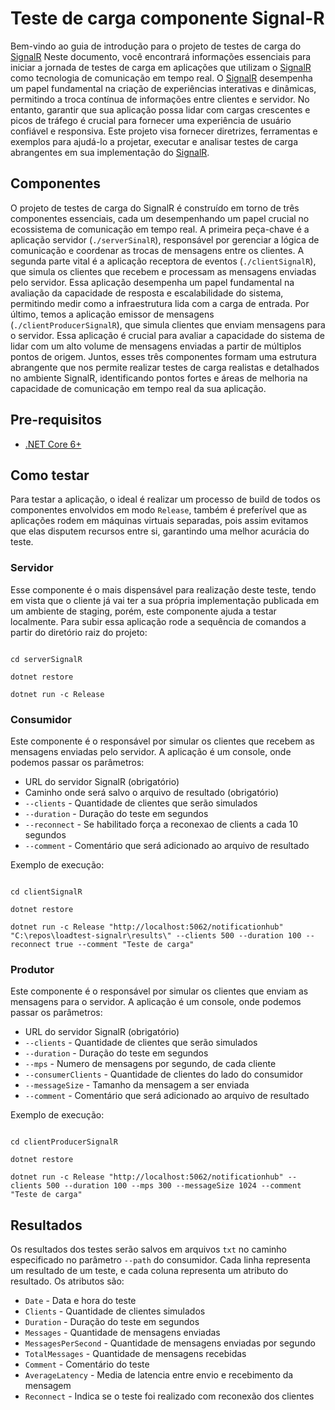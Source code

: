 # Teste de carga componente Signal-R

Bem-vindo ao guia de introdução para o projeto de testes de carga do [SignalR](https://learn.microsoft.com/aspnet/signalr/overview/getting-started/introduction-to-signalr) Neste documento, você encontrará informações essenciais para iniciar a jornada de testes de carga em aplicações que utilizam o [SignalR](https://learn.microsoft.com/aspnet/signalr/overview/getting-started/introduction-to-signalr) como tecnologia de comunicação em tempo real. O [SignalR](https://learn.microsoft.com/aspnet/signalr/overview/getting-started/introduction-to-signalr) desempenha um papel fundamental na criação de experiências interativas e dinâmicas, permitindo a troca contínua de informações entre clientes e servidor. No entanto, garantir que sua aplicação possa lidar com cargas crescentes e picos de tráfego é crucial para fornecer uma experiência de usuário confiável e responsiva. Este projeto visa fornecer diretrizes, ferramentas e exemplos para ajudá-lo a projetar, executar e analisar testes de carga abrangentes em sua implementação do [SignalR](https://learn.microsoft.com/aspnet/signalr/overview/getting-started/introduction-to-signalr).

## Componentes

O projeto de testes de carga do SignalR é construído em torno de três componentes essenciais, cada um desempenhando um papel crucial no ecossistema de comunicação em tempo real. A primeira peça-chave é a aplicação servidor (`./serverSinalR`), responsável por gerenciar a lógica de comunicação e coordenar as trocas de mensagens entre os clientes. A segunda parte vital é a aplicação receptora de eventos (`./clientSignalR`), que simula os clientes que recebem e processam as mensagens enviadas pelo servidor. Essa aplicação desempenha um papel fundamental na avaliação da capacidade de resposta e escalabilidade do sistema, permitindo medir como a infraestrutura lida com a carga de entrada. Por último, temos a aplicação emissor de mensagens (`./clientProducerSignalR`), que simula clientes que enviam mensagens para o servidor. Essa aplicação é crucial para avaliar a capacidade do sistema de lidar com um alto volume de mensagens enviadas a partir de múltiplos pontos de origem. Juntos, esses três componentes formam uma estrutura abrangente que nos permite realizar testes de carga realistas e detalhados no ambiente SignalR, identificando pontos fortes e áreas de melhoria na capacidade de comunicação em tempo real da sua aplicação.

## Pre-requisitos

- [.NET Core 6+](https://learn.microsoft.com/aspnet/signalr/overview/getting-started/introduction-to-signalr)

## Como testar

Para testar a aplicação, o ideal é realizar um processo de build de todos os componentes envolvidos em modo `Release`, também é preferível que as aplicações rodem em máquinas virtuais separadas, pois assim evitamos que elas disputem recursos entre si, garantindo uma melhor acurácia do teste.

### Servidor

Esse componente é o mais dispensável para realização deste teste, tendo em vista que o cliente já vai ter a sua própria implementação publicada em um ambiente de staging, porém, este componente ajuda a testar localmente. Para subir essa aplicação rode a sequência de comandos a partir do diretório raiz do projeto:

```dotnetcli

cd serverSignalR

dotnet restore

dotnet run -c Release

```

### Consumidor

Este componente é o responsável por simular os clientes que recebem as mensagens enviadas pelo servidor. A aplicação é um console, onde podemos passar os parâmetros:

- URL do servidor SignalR (obrigatório)
- Caminho onde será salvo o arquivo de resultado (obrigatório)
- `--clients` - Quantidade de clientes que serão simulados
- `--duration` - Duração do teste em segundos
- `--reconnect` - Se habilitado força a reconexao de clients a cada 10 segundos
- `--comment` - Comentário que será adicionado ao arquivo de resultado

Exemplo de execução:

```dotnetcli

cd clientSignalR

dotnet restore 

dotnet run -c Release "http://localhost:5062/notificationhub" "C:\repos\loadtest-signalr\results\" --clients 500 --duration 100 --reconnect true --comment "Teste de carga"

```

### Produtor

Este componente é o responsável por simular os clientes que enviam as mensagens para o servidor. A aplicação é um console, onde podemos passar os parâmetros:

- URL do servidor SignalR (obrigatório)
- `--clients` - Quantidade de clientes que serão simulados
- `--duration` - Duração do teste em segundos
- `--mps` - Numero de mensagens por segundo, de cada cliente
- `--consumerClients` - Quantidade de clientes do lado do consumidor
- `--messageSize` - Tamanho da mensagem a ser enviada
- `--comment` - Comentário que será adicionado ao arquivo de resultado

Exemplo de execução:

```dotnetcli

cd clientProducerSignalR

dotnet restore

dotnet run -c Release "http://localhost:5062/notificationhub" --clients 500 --duration 100 --mps 300 --messageSize 1024 --comment "Teste de carga"

```

## Resultados

Os resultados dos testes serão salvos em arquivos `txt` no caminho especificado no parâmetro `--path` do consumidor. Cada linha representa um resultado de um teste, e cada coluna representa um atributo do resultado. Os atributos são:

- `Date` - Data e hora do teste
- `Clients` - Quantidade de clientes simulados
- `Duration` - Duração do teste em segundos
- `Messages` - Quantidade de mensagens enviadas
- `MessagesPerSecond` - Quantidade de mensagens enviadas por segundo
- `TotalMessages` - Quantidade de mensagens recebidas
- `Comment` - Comentário do teste
- `AverageLatency` - Media de latencia entre envio e recebimento da mensagem
- `Reconnect` - Indica se o teste foi realizado com reconexão dos clientes
